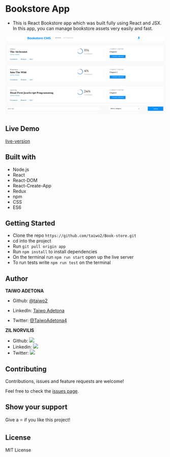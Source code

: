 # Bookstore App

- This is React Bookstore app which was built fully using React and JSX. In this app, you can manage bookstore assets very easily and fast.

![screenshot](./app_screenshot.png)


## Live Demo

[live-version](https://book-store-taiwo-zil.herokuapp.com/)

## Built with

- Node.js
- React
- React-DOM
- React-Create-App
- Redux
- npm
- CSS
- ES6

## Getting Started

- Clone the repo `https://github.com/taiwo2/Book-store.git`
- cd into the project
- Run `git pull origin app`
- Run `npm install` to install dependencies
- On the terminal run `npm run start` open up the live server
- To run tests write `npm run test` on the terminal

## Author

**TAIWO ADETONA**

- Github: [@taiwo2](https://github.com/taiwo2)

- LinkedIn: [Taiwo Adetona](https://www.linkedin.com/in/taiwo-adetona/)

- Twitter: [@TaiwoAdetona4](https://twitter.com/TaiwoAdetona4/)

**ZIL NORVILIS**

- Github: [![](https://img.shields.io/badge/GitHub-100000?style=for-the-badge&logo=github&logoColor=white)](https://github.com/zilton7)
- Linkedin: [![](https://img.shields.io/badge/LinkedIn-0077B5?style=for-the-badge&logo=linkedin&logoColor=white)](https://www.linkedin.com/in/zil-norvilis/)
- Twitter: [![](https://img.shields.io/badge/Twitter-1DA1F2?style=for-the-badge&logo=twitter&logoColor=white)](https://twitter.com/devnor7)



## Contributing

Contributions, issues and feature requests are welcome!

Feel free to check the [issues page](issues/).

## Show your support

Give a ⭐️ if you like this project!

## License

MIT License